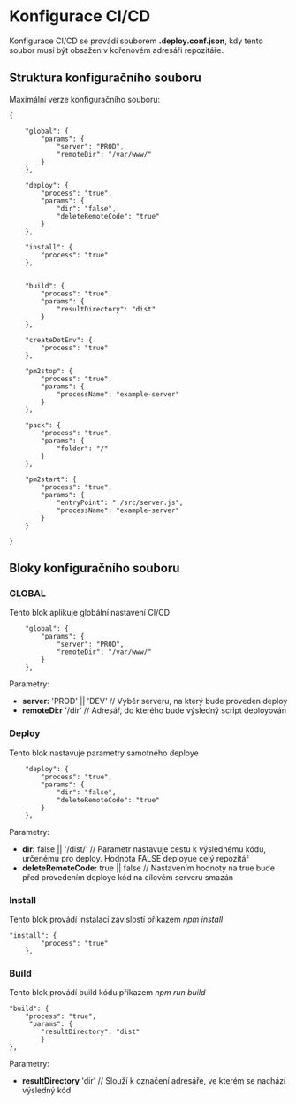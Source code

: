 # Konfigurace CI/CD
Konfigurace CI/CD se provádí souborem **.deploy.conf.json**, kdy tento soubor musí být obsažen v kořenovém adresáři repozitáře.

## Struktura konfiguračního souboru

Maximální verze konfiguračního souboru:

```
{

    "global": {
        "params": {
            "server": "PROD",
            "remoteDir": "/var/www/"
        }
    },

    "deploy": {
        "process": "true",
        "params": {
            "dir": "false",
            "deleteRemoteCode": "true"
        }
    },

    "install": {
        "process": "true"
    },
    

    "build": {
        "process": "true",
        "params": {
            "resultDirectory": "dist"
        }
    },

    "createDotEnv": {
        "process": "true"
    },

    "pm2stop": {
        "process": "true",
        "params": {
            "processName": "example-server"
        }
    },

    "pack": {
        "process": "true",
        "params": {
            "folder": "/"
        }
    },

    "pm2start": {
        "process": "true",
        "params": {
            "entryPoint": "./src/server.js",
            "processName": "example-server"
        }
    }

}
```

## Bloky konfiguračního souboru

### GLOBAL

Tento blok aplikuje globální nastavení CI/CD

```
    "global": {
        "params": {
            "server": "PROD",
            "remoteDir": "/var/www/"
        }
    },
```

Parametry:
* **server:** 'PROD' || 'DEV' // Výběr serveru, na který bude proveden deploy
* **remoteDi:r** '/dir' // Adresář, do kterého bude výsledný script deployován

### Deploy

Tento blok nastavuje parametry samotného deploye

```
    "deploy": {
        "process": "true",
        "params": {
            "dir": "false",
            "deleteRemoteCode": "true"
        }
    },
```

Parametry:
* **dir:** false || '/dist/' // Parametr nastavuje cestu k výslednému kódu, určenému pro deploy. Hodnota FALSE deployue celý repozitář
* **deleteRemoteCode:** true || false // Nastavením hodnoty na true bude před provedením deploye kód na cílovém serveru smazán


### Install

Tento blok provádí instalací závislostí příkazem *npm install*

```
"install": {
        "process": "true"
    },
```

### Build

Tento blok provádí build kódu příkazem *npm run build*

```
"build": {
    "process": "true",
     "params": {
        "resultDirectory": "dist"
        }
},
```

Parametry:
* **resultDirectory** 'dir' // Slouží k označení adresáře, ve kterém se nachází výsledný kód


